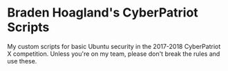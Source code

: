 # Braden Hoagland's CyberPatriot Scripts

My custom scripts for basic Ubuntu security in the 2017-2018 CyberPatriot X competition. Unless you're on my team, please don't break the rules and use these.
